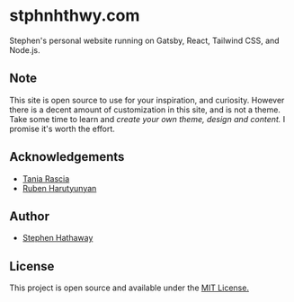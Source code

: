 # stphnhthwy.com
Stephen's personal website running on Gatsby, React, Tailwind CSS, and Node.js.

## Note
This site is open source to use for your inspiration, and curiosity. However there is a decent amount of customization in this site, and is not a theme. Take some time to learn and *create your own theme, design and content.* I promise it's worth the effort.

## Acknowledgements
- [Tania Rascia](https://www.taniarascia.com/)
- [Ruben Harutyunyan](https://github.com/vagr9k/gatsby-advanced-starter/)

## Author
- [Stephen Hathaway](https://stphnhthwy.com/)

## License
This project is open source and available under the [MIT License.](LICENSE)